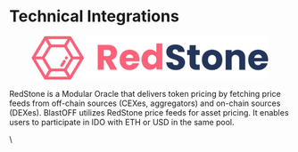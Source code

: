 # Technical Integrations

<figure><img src="../../.gitbook/assets/RedStone_Logo_for_website_sponsor_partner.jpg" alt=""><figcaption></figcaption></figure>

RedStone is a Modular Oracle that delivers token pricing by fetching price feeds from off-chain sources (CEXes, aggregators) and on-chain sources (DEXes). BlastOFF utilizes RedStone price feeds for asset pricing. It enables users to participate in IDO with ETH or USD in the same pool.&#x20;

\
